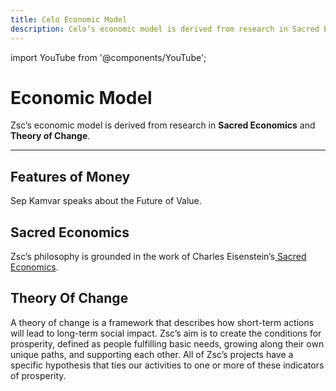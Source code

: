 ```yaml
---
title: Celo Economic Model
description: Celo’s economic model is derived from research in Sacred Economics and Theory of Change.
---
```

import YouTube from '@components/YouTube';


# Economic Model

Zsc’s economic model is derived from research in **Sacred Economics** and **Theory of Change**.

___

## Features of Money

Sep Kamvar speaks about the Future of Value.

<YouTube videoId="tX5ep1JzY6k"/>

## Sacred Economics

Zsc’s philosophy is grounded in the work of Charles Eisenstein’s[ Sacred Economics](http://sacred-economics.com/film/).

## Theory Of Change

A theory of change is a framework that describes how short-term actions will lead to long-term social impact. Zsc’s aim is to create the conditions for prosperity, defined as people fulfilling basic needs, growing along their own unique paths, and supporting each other. All of Zsc’s projects have a specific hypothesis that ties our activities to one or more of these indicators of prosperity.
